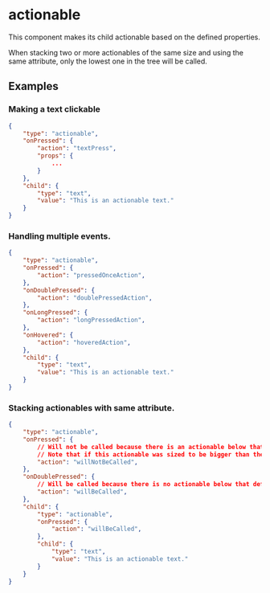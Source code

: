 # actionable

This component makes its child actionable based on the defined properties.

When stacking two or more actionables of the same size and using the same attribute, only the lowest one in the tree will be called.
 
## Examples

### Making a text clickable

```json
{
    "type": "actionable",
    "onPressed": {
        "action": "textPress",
        "props": {
            ...
        }
    },
    "child": {
        "type": "text", 
        "value": "This is an actionable text."
    }
}
```

### Handling multiple events.

```json
{
    "type": "actionable",
    "onPressed": {
        "action": "pressedOnceAction",
    },
    "onDoublePressed": {
        "action": "doublePressedAction",
    },
    "onLongPressed": {
        "action": "longPressedAction",
    },
    "onHovered": {
        "action": "hoveredAction",
    },
    "child": {
        "type": "text", 
        "value": "This is an actionable text."
    }
}
```

### Stacking actionables with same attribute.



```json
{
    "type": "actionable",
    "onPressed": {
        // Will not be called because there is an actionable below that defines the onPressed attribute
        // Note that if this actionable was sized to be bigger than the actionable below, it would be possible to trigger this onPressed
        "action": "willNotBeCalled",
    },
    "onDoublePressed": {
        // Will be called because there is no actionable below that defines this attribute
        "action": "willBeCalled",
    },
    "child": {
        "type": "actionable",
        "onPressed": {
            "action": "willBeCalled",
        },
        "child": {
            "type": "text", 
            "value": "This is an actionable text."
        }
    }
}
```